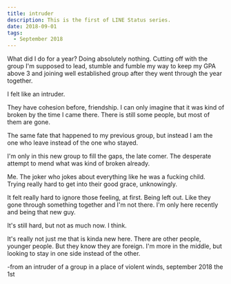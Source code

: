 ```yaml
---
title: intruder
description: This is the first of LINE Status series.
date: 2018-09-01
tags: 
  - September 2018
---
```


What did I do for a year? Doing absolutely nothing. Cutting off with the group I'm supposed to lead, stumble and fumble my way to keep my GPA above 3 and joining well established group after they went through the year together.

I felt like an intruder.

They have cohesion before, friendship. I can only imagine that it was kind of broken by the time I came there. There is still some people, but most of them are gone.

The same fate that happened to my previous group, but instead I am the one who leave instead of the one who stayed.

I'm only in this new group to fill the gaps, the late comer. The desperate attempt to mend what was kind of broken already.

Me. The joker who jokes about everything like he was a fucking child. Trying really hard to get into their good grace, unknowingly.

It felt really hard to ignore those feeling, at first. Being left out. Like they gone through something together and I'm not there. I'm only here recently and being that new guy.

It's still hard, but not as much now. I think.

It's really not just me that is kinda new here. There are other people, younger people. But they know they are foreign. I'm more in the middle, but looking to stay in one side instead of the other.

-from an intruder of a group in a place of violent winds, september 2018 the 1st